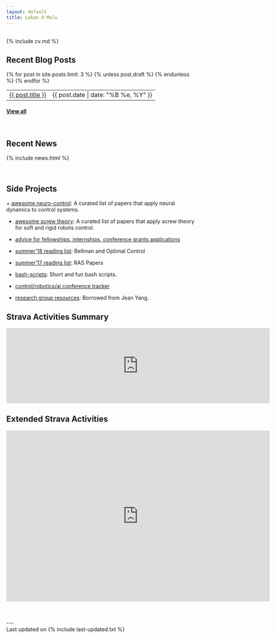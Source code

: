 ```yaml
---
layout: default
title: Lekan O'Molu
---
```


<div class="col-md-2 vcenter idxHdr">
  <a href="/downloads/me-style.jpg">
    <!-- <img src="/downloads/me-style.jpg" alt="Me" align="left" style="width:100px;height:100px;">  -->
   </a>
  <!-- -->
</div>

<br>
{% include cv.md %}

 <h2><i class="fa fa-chevron-right"></i>Recent Blog Posts</h2>

<table class="table table-hover">
  {% for post in site.posts limit: 3 %}
    {% unless post.draft %}
    <tr>
      <td><a href="{{ post.url }}">{{ post.title }}</a></td>
      <td class="col-md-3" style="text-align: right;">{{ post.date | date: "%B %e, %Y" }}</td>
    </tr>
    {% endunless %}
  {% endfor %}
</table>
<h4><a href="/blog">View all</a></h4>
<br>


 <h2><i class="fa fa-chevron-right"></i>Recent News</h2>

  {% include news.html %}
<!--   <table class="table table-hover">
  {% for entry in site.data.news limit: 3 %}
    {% for item in entry.items %} 
      <tr>
        <td><a {{ entry.items }} /a></td>
        <td class="col-md-3" style="text-align: right;">{{ entry.date | date: "%B %e, %Y" }}</td>
        <td>{{ enntry.content }} </td>
      </tr>
    {% endfor %}
  {% endfor %}
</table> 
<h4><a href="/_includes/news">View all</a></h4>-->
<br>


 <h2><i class="fa fa-chevron-right"></i> Side Projects</h2>
+    <a href="https://github.com/lakehanne/awesome-neurocontrol">awesome neuro-control</a>: A curated list of papers that apply neural dynamics to control systems.<br>

+ <a href="https://github.com/lakehanne/awesome-screw-theory"> awesome screw theory</a>: A curated list of papers that apply screw theory for soft and rigid robots control.<br>

+ <a href="{{ site.url }}/scholternships"> advice for fellowships, internships, conference grants applications</a><br>
+ <a href="{{ site.url }}/readlist18"> summer'18 reading list</a>:  Bellman and Optimal Control<br>
+ <a href="{{ site.url }}/readlist"> summer'17 reading list</a>:  RAS Papers<br>
+ <a href="https://github.com/lakehanne/shells.git"> bash-scripts</a>:   Short and fun bash scripts.<br>
+ <a href="https://github.com/lakehanne/conference-tracker"> control/robotics/ai conference tracker</a><br>
+ <a href="https://github.com/lakehanne/research-group-resources">research group resources</a>:  Borrowed from Jean Yang.

<h2><i class="fa fa-chevron-right"></i><i class="fa fa-chevron-right"></i>Strava Activities Summary</h2>
  <iframe height='200' width='700' frameborder='0' allowtransparency='true' scrolling='no' src='https://www.strava.com/athletes/29996478/activity-summary/a1ced5c81ee2203640950cbaf24d5fb53d84bafb'></iframe>

<h2><i class="fa fa-chevron-right"></i><i class="fa fa-chevron-right"></i>Extended Strava Activities</h2>
<iframe height='454' width='700' frameborder='0' allowtransparency='true' scrolling='no' src='https://www.strava.com/athletes/29996478/latest-rides/a1ced5c81ee2203640950cbaf24d5fb53d84bafb'></iframe>

<br><br>
---<br>
Last updated on {% include last-updated.txt %}
